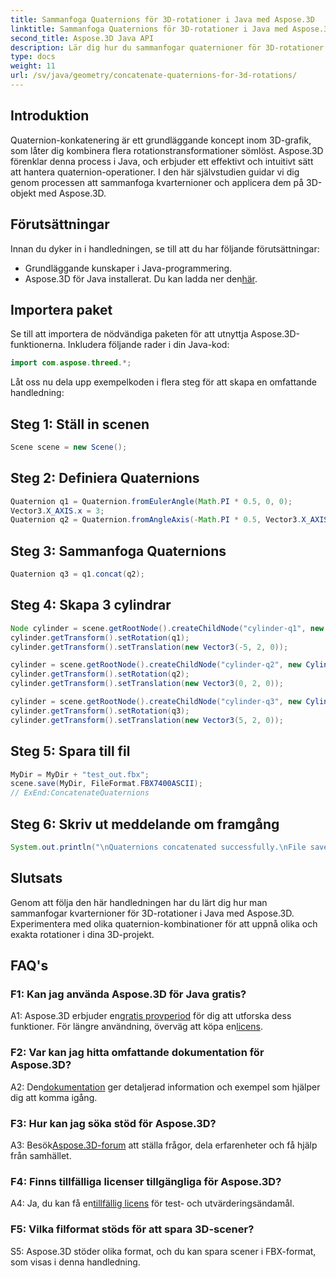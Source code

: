 ```yaml
---
title: Sammanfoga Quaternions för 3D-rotationer i Java med Aspose.3D
linktitle: Sammanfoga Quaternions för 3D-rotationer i Java med Aspose.3D
second_title: Aspose.3D Java API
description: Lär dig hur du sammanfogar quaternioner för 3D-rotationer i Java med Aspose.3D. Följ vår steg-för-steg-guide för sömlösa animationstransformationer.
type: docs
weight: 11
url: /sv/java/geometry/concatenate-quaternions-for-3d-rotations/
---
```

## Introduktion

Quaternion-konkatenering är ett grundläggande koncept inom 3D-grafik, som låter dig kombinera flera rotationstransformationer sömlöst. Aspose.3D förenklar denna process i Java, och erbjuder ett effektivt och intuitivt sätt att hantera quaternion-operationer. I den här självstudien guidar vi dig genom processen att sammanfoga kvarternioner och applicera dem på 3D-objekt med Aspose.3D.

## Förutsättningar

Innan du dyker in i handledningen, se till att du har följande förutsättningar:

- Grundläggande kunskaper i Java-programmering.
-  Aspose.3D för Java installerat. Du kan ladda ner den[här](https://releases.aspose.com/3d/java/).

## Importera paket

Se till att importera de nödvändiga paketen för att utnyttja Aspose.3D-funktionerna. Inkludera följande rader i din Java-kod:

```java
import com.aspose.threed.*;
```

Låt oss nu dela upp exempelkoden i flera steg för att skapa en omfattande handledning:

## Steg 1: Ställ in scenen

```java
Scene scene = new Scene();
```

## Steg 2: Definiera Quaternions

```java
Quaternion q1 = Quaternion.fromEulerAngle(Math.PI * 0.5, 0, 0);
Vector3.X_AXIS.x = 3;
Quaternion q2 = Quaternion.fromAngleAxis(-Math.PI * 0.5, Vector3.X_AXIS);
```

## Steg 3: Sammanfoga Quaternions

```java
Quaternion q3 = q1.concat(q2);
```

## Steg 4: Skapa 3 cylindrar

```java
Node cylinder = scene.getRootNode().createChildNode("cylinder-q1", new Cylinder(0.1, 1, 2));
cylinder.getTransform().setRotation(q1);
cylinder.getTransform().setTranslation(new Vector3(-5, 2, 0));
```

```java
cylinder = scene.getRootNode().createChildNode("cylinder-q2", new Cylinder(0.1, 1, 2));
cylinder.getTransform().setRotation(q2);
cylinder.getTransform().setTranslation(new Vector3(0, 2, 0));
```

```java
cylinder = scene.getRootNode().createChildNode("cylinder-q3", new Cylinder(0.1, 1, 2));
cylinder.getTransform().setRotation(q3);
cylinder.getTransform().setTranslation(new Vector3(5, 2, 0));
```

## Steg 5: Spara till fil

```java
MyDir = MyDir + "test_out.fbx";
scene.save(MyDir, FileFormat.FBX7400ASCII);
// ExEnd:ConcatenateQuaternions
```

## Steg 6: Skriv ut meddelande om framgång

```java
System.out.println("\nQuaternions concatenated successfully.\nFile saved at " + MyDir);
```

## Slutsats

Genom att följa den här handledningen har du lärt dig hur man sammanfogar kvarternioner för 3D-rotationer i Java med Aspose.3D. Experimentera med olika quaternion-kombinationer för att uppnå olika och exakta rotationer i dina 3D-projekt.

## FAQ's

### F1: Kan jag använda Aspose.3D för Java gratis?

 A1: Aspose.3D erbjuder en[gratis provperiod](https://releases.aspose.com/) för dig att utforska dess funktioner. För längre användning, överväg att köpa en[licens](https://purchase.aspose.com/buy).

### F2: Var kan jag hitta omfattande dokumentation för Aspose.3D?

 A2: Den[dokumentation](https://reference.aspose.com/3d/java/) ger detaljerad information och exempel som hjälper dig att komma igång.

### F3: Hur kan jag söka stöd för Aspose.3D?

 A3: Besök[Aspose.3D-forum](https://forum.aspose.com/c/3d/18) att ställa frågor, dela erfarenheter och få hjälp från samhället.

### F4: Finns tillfälliga licenser tillgängliga för Aspose.3D?

 A4: Ja, du kan få en[tillfällig licens](https://purchase.aspose.com/temporary-license/) för test- och utvärderingsändamål.

### F5: Vilka filformat stöds för att spara 3D-scener?

S5: Aspose.3D stöder olika format, och du kan spara scener i FBX-format, som visas i denna handledning.